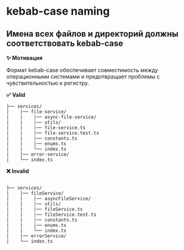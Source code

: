 # kebab-case naming

## Имена всех файлов и директорий должны соответствовать kebab-case

**✨ Мотивация**

Формат kebab-case обеспечивает совместимость между операционными системами и предотвращает проблемы с чувствительностью к регистру.

**✅ Valid**

```
├── services/
|    |── file-service/
|    |    |── async-file-service/
|    |    |── utils/
|    |    |── file-service.ts
|    |    |── file-service.test.ts
|    |    |── constants.ts
|    |    |── enums.ts
|    |    └── index.ts
|    |── error-service/
|    └── index.ts
```

**❌ Invalid**

```

├── services/
|    |── fileService/
|    |    |── asyncFileService/
|    |    |── utils/
|    |    |── fileService.ts
|    |    |── fileService.test.ts
|    |    |── constants.ts
|    |    |── enums.ts
|    |    └── index.ts
|    |── errorService/
|    └── index.ts
```
